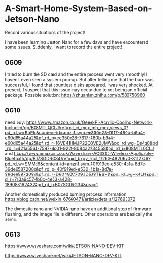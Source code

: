 # A-Smart-Home-System-Based-on-Jetson-Nano
Record various situations of the project!

I have been learning Jeston Nano for a few days and have encountered some issues. Suddenly, I want to record the entire project!

## 0609

I tried to burn the SD card and the entire process went very smoothly! I haven't even seen a system pop-up. But after telling me that the burn was successful, I found that countless disks appeared. I was very shocked. At present, I suspect that this issue may occur due to not being an official package. 
Possible solution: https://zhuanlan.zhihu.com/p/580758960

## 0610

need buy: 
https://www.amazon.co.uk/GeeekPi-Acrylic-Cooling-Network-Included/dp/B08MTLQCLJ/ref=pd_ci_mcx_mh_mcx_views_0?pd_rd_w=RhPIq&content-id=amzn1.sym.ee350e28-7617-480b-b9a4-e60d65a44a25&pf_rd_p=ee350e28-7617-480b-b9a4-e60d65a44a25&pf_rd_r=16VE41HMJP22Q8VE2JMW&pd_rd_wg=Ds4q8&pd_rd_r=421a5564-7597-4c01-922f-8084a2234558&pd_rd_i=B08MTLQCLJ 
and 
https://www.amazon.co.uk/Waveshare-AC8265-Wireless-Applicable-Bluetooth/dp/B07SGDRG34/ref=pd_bxgy_sccl_1/260-4820670-3112746?pd_rd_w=SMMd6&content-id=amzn1.sym.40f919ed-e530-4b1a-8d7e-39de6587208d&pf_rd_p=40f919ed-e530-4b1a-8d7e-39de6587208d&pf_rd_r=D6049ZC709JD5J8TBSHD&pd_rd_wg=k4LhI&pd_rd_r=7a3a9c57-fb0c-4e53-a428-189083162432&pd_rd_i=B07SGDRG34&psc=1

Another domestically produced burning process information: https://blog.csdn.net/weixin_67660471/article/details/127693072

The domestic nano and NVIDIA nano have an additional step of firmware flushing, and the image file is different. Other operations are basically the same.

## 0613

https://www.waveshare.com/wiki/JETSON-NANO-DEV-KIT

https://www.waveshare.net/wiki/JETSON-NANO-DEV-KIT
